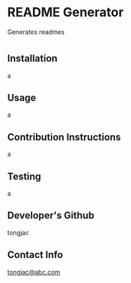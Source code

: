 # README Generator
  Generates readmes
  #

  ## Installation
  a

  ## Usage
  a

  ## Contribution Instructions
  a

  ## Testing
  a

  ## Developer's Github
  tongjac

  ## Contact Info
  tongjac@abc.com
